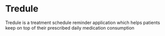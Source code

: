 # Tredule

Tredule is a treatment schedule reminder application which helps patients keep on top of their prescribed daily medication consumption